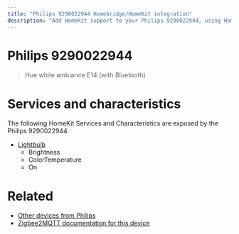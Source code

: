 ```yaml
---
title: "Philips 9290022944 Homebridge/HomeKit integration"
description: "Add HomeKit support to your Philips 9290022944, using Homebridge, Zigbee2MQTT and homebridge-z2m."
---
```

<!---
This file has been GENERATED using src/docgen/docgen.ts
DO NOT EDIT THIS FILE MANUALLY!
-->
# Philips 9290022944
> Hue white ambiance E14 (with Bluetooth)


# Services and characteristics
The following HomeKit Services and Characteristics are exposed by
the Philips 9290022944

* [Lightbulb](../../light.md)
  * Brightness
  * ColorTemperature
  * On


# Related
* [Other devices from Philips](../index.md#philips)
* [Zigbee2MQTT documentation for this device](https://www.zigbee2mqtt.io/devices/9290022944.html)